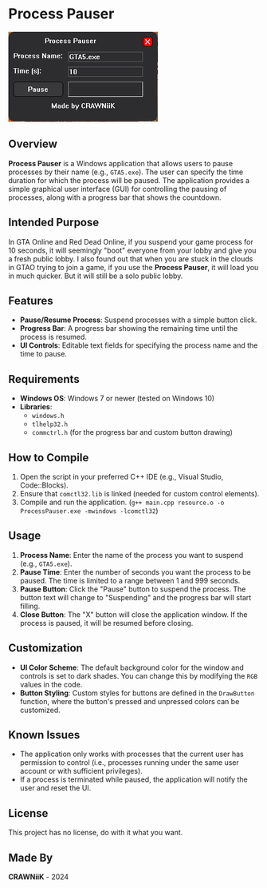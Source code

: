 # Process Pauser
![Screenshot of Process Pauser](images/screen.png)
## Overview

**Process Pauser** is a Windows application that allows users to pause processes by their name (e.g., `GTA5.exe`). The user can specify the time duration for which the process will be paused. The application provides a simple graphical user interface (GUI) for controlling the pausing of processes, along with a progress bar that shows the countdown.

## Intended Purpose

In GTA Online and Red Dead Online, if you suspend your game process for 10 seconds, it will seemingly "boot" everyone from your lobby and give you a fresh public lobby. 
I also found out that when you are stuck in the clouds in GTAO trying to join a game, if you use the **Process Pauser**, it will load you in much quicker. But it will still be a solo public lobby. 

## Features

- **Pause/Resume Process**: Suspend processes with a simple button click.
- **Progress Bar**: A progress bar showing the remaining time until the process is resumed.
- **UI Controls**: Editable text fields for specifying the process name and the time to pause.

## Requirements

- **Windows OS**: Windows 7 or newer (tested on Windows 10)
- **Libraries**:
  - `windows.h`
  - `tlhelp32.h`
  - `commctrl.h` (for the progress bar and custom button drawing)

## How to Compile

1. Open the script in your preferred C++ IDE (e.g., Visual Studio, Code::Blocks).
2. Ensure that `comctl32.lib` is linked (needed for custom control elements).
3. Compile and run the application. (`g++ main.cpp resource.o -o ProcessPauser.exe -mwindows -lcomctl32`)

## Usage

1. **Process Name**: Enter the name of the process you want to suspend (e.g., `GTA5.exe`).
2. **Pause Time**: Enter the number of seconds you want the process to be paused. The time is limited to a range between 1 and 999 seconds.
3. **Pause Button**: Click the "Pause" button to suspend the process. The button text will change to "Suspending" and the progress bar will start filling.
4. **Close Button**: The "X" button will close the application window. If the process is paused, it will be resumed before closing.

## Customization

- **UI Color Scheme**: The default background color for the window and controls is set to dark shades. You can change this by modifying the `RGB` values in the code.
- **Button Styling**: Custom styles for buttons are defined in the `DrawButton` function, where the button's pressed and unpressed colors can be customized.

## Known Issues

- The application only works with processes that the current user has permission to control (i.e., processes running under the same user account or with sufficient privileges).
- If a process is terminated while paused, the application will notify the user and reset the UI.

## License

This project has no license, do with it what you want.

## Made By

**CRAWNiiK** - 2024

